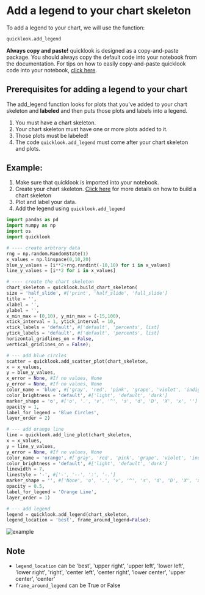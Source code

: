# Add a legend to your chart skeleton
To add a legend to your chart, we will use the function:
```python
quicklook.add_legend
```

**Always copy and paste!** quicklook is designed as a copy-and-paste package. You should always copy the default code into your notebook from the documentation.
For tips on how to easily copy-and-paste quicklook code into your notebook, [click here](https://github.com/alexdsbreslav/quicklook/blob/master/how_to_use_quicklook/copy_and_paste_quicklook_code.md).

## Prerequisites for adding a legend to your chart
The add_legend function looks for plots that you've added to your chart skeleton and **labeled** and then puts those plots and labels into a legend.
1. You must have a chart skeleton.
2. Your chart skeleton must have one or more plots added to it.
3. Those plots must be labeled!
4. The code `quicklook.add_legend` must come after your chart skeleton and plots.

## Example:
1. Make sure that quicklook is imported into your notebook.
2. Create your chart skeleton. [Click here](https://github.com/alexdsbreslav/quicklook/blob/master/how_to_use_quicklook/build_chart_skeleton.md) for more details on how to build a chart skeleton
3. Plot and label your data.
4. Add the legend using `quicklook.add_legend`

```python
import pandas as pd
import numpy as np
import os
import quicklook
```
```python
# ---- create arbtrary data
rng = np.random.RandomState(1)
x_values = np.linspace(0,10,20)
blue_y_values = [i**2+rng.randint(-10,10) for i in x_values]
line_y_values = [i**2 for i in x_values]

# ---- create the chart skeleton
chart_skeleton = quicklook.build_chart_skeleton(
size = 'half_slide', #['print', 'half_slide', 'full_slide']
title = '',
xlabel = '',
ylabel = '',
x_min_max = (0,10), y_min_max = (-15,100),
xtick_interval = 1, ytick_interval = 10,
xtick_labels = 'default', #['default', 'percents', list]
ytick_labels = 'default', #['default', 'percents', list]
horizontal_gridlines_on = False,
vertical_gridlines_on = False);

# --- add blue circles
scatter = quicklook.add_scatter_plot(chart_skeleton,
x = x_values,
y = blue_y_values,
x_error = None, #If no values, None
y_error = None, #If no values, None
color_name = 'blue', #['gray', 'red', 'pink', 'grape', 'violet', 'indigo', 'blue', 'cyan', 'teal', 'green', 'lime', 'yellow', 'orange']
color_brightness = 'default', #['light', 'default', 'dark']
marker_shape = 'o', #['o', '.', 'v', '^', 's', 'd', 'D', 'X', 'x', '']
opacity = 1,
label_for_legend = 'Blue Circles',
layer_order = 2)

# --- add orange line
line = quicklook.add_line_plot(chart_skeleton,
x = x_values,
y = line_y_values,
y_error = None, #If no values, None
color_name = 'orange', #['gray', 'red', 'pink', 'grape', 'violet', 'indigo', 'blue', 'cyan', 'teal', 'green', 'lime', 'yellow', 'orange']
color_brightness = 'default', #['light', 'default', 'dark']
linewidth = 7,
linestyle = '-', #['-', '--', ':', '-.']
marker_shape = '', #['None', 'o', '.', 'v', '^', 's', 'd', 'D', 'X', 'x']
opacity = 0.5,
label_for_legend = 'Orange Line',
layer_order = 1)

# --- add legend
legend = quicklook.add_legend(chart_skeleton,
legend_location = 'best', frame_around_legend=False);
```
![example](https://github.com/alexdsbreslav/quicklook/blob/master/images/plots/legend/example.png)
## Note
- `legend_location` can be 'best', 'upper right', 'upper left', 'lower left', 'lower right', 'right', 'center left', 'center right', 'lower center', 'upper center', 'center'
- `frame_around_legend` can be True or False
